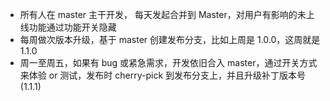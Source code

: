 - 所有人在 master 主干开发， 每天发起合并到 Master，对用户有影响的未上线功能通过功能开关隐藏
- 每周做次版本升级，基于 master 创建发布分支，比如上周是 1.0.0，这周就是 1.1.0
- 周一至周五，如果有 bug 或紧急需求，开发依旧合入 master，通过开关方式来体验 or 测试，发布时 cherry-pick 到发布分支上，并且升级补丁版本号(1.1.1)